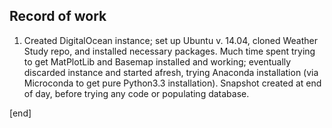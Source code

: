 ## Record of work

 1. Created DigitalOcean instance; set up Ubuntu v. 14.04, cloned Weather Study repo, and installed necessary packages. Much time spent trying to get MatPlotLib and Basemap installed and working; eventually discarded instance and started afresh, trying Anaconda installation (via Microconda to get pure Python3.3 installation). Snapshot created at end of day, before trying any code or populating database.

[end]
